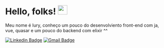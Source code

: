 # Hello, folks! <img src="https://raw.githubusercontent.com/MartinHeinz/MartinHeinz/master/wave.gif" width="30px">

Meu nome é Iury, conheço um pouco do desenvolviento front-end com ja, vue, quasar e um pouco do backend com elixir ^^

[![Linkedin Badge](https://img.shields.io/badge/-Iury%20França-00e5ff?style=flat-circle&logo=Linkedin&logoColor=&label-colorlink=https://https://www.linkedin.com/in/matheus-l-b-8559001a1/)](https://www.linkedin.com/in/iury-frança-37873318b/) [![Gmail Badge](https://img.shields.io/badge/-iurygfranca@gmail.com-00e5ff?style=flat-circle&logo=Gmail&logoColor=white&link=mailto:dlittig.works@gmail.com)](mailto:iurygfranca@gmail.com)
